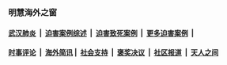 
### 明慧海外之窗

####  [武汉肺炎](indexes/365.md?t=03011800) &nbsp;|&nbsp;  [迫害案例综述](indexes/328.md?t=03011800) &nbsp;|&nbsp; [迫害致死案例](indexes/277.md?t=03011800)  &nbsp;|&nbsp; [更多迫害案例](indexes/81.md?t=03011800)  &nbsp;|&nbsp; 
####  [时事评论](indexes/19.md?t=03011800) &nbsp;|&nbsp; [海外简讯](indexes/245.md?t=03011800)&nbsp;|&nbsp;  [社会支持](indexes/140.md?t=03011800) &nbsp;|&nbsp; [褒奖决议](indexes/282.md?t=03011800) &nbsp;|&nbsp; [社区报道](indexes/91.md?t=03011800)  &nbsp;|&nbsp; [天人之间](indexes/78.md?t=03011800) 


